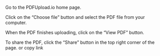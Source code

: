 Go to the PDFUpload.io home page.

Click on the “Choose file” button and select the PDF file from your computer.

When the PDF finishes uploading, click on the “View PDF” button.

To share the PDF, click the “Share” button in the top right corner of the page. or copy link
